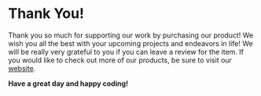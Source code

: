 # Thank You!

Thank you so much for supporting our work by purchasing our product! We wish you all the best with your upcoming projects and endeavors in life! We will be really very grateful to you if you can leave a review for the item. If you would like to check out more of our products, be sure to visit our [website](https://codeshaper.net/).

**Have a great day and happy coding!**

